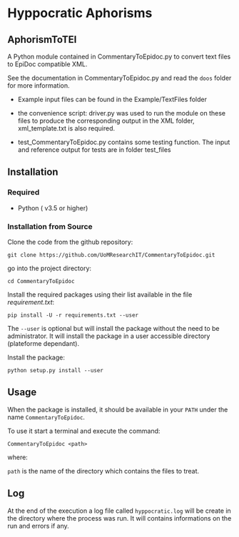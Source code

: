 # Hyppocratic Aphorisms

## AphorismToTEI

A Python module contained in CommentaryToEpidoc.py to convert text files
to EpiDoc compatible XML.

See the documentation in CommentaryToEpidoc.py and read the ``doos`` folder
for more information.

* Example input files can be found in the Example/TextFiles folder
* the convenience script: driver.py was used to run the module on these files
  to produce the corresponding output in the XML folder,
  xml_template.txt is also required.

* test_CommentaryToEpidoc.py contains some testing function.
  The input and reference output for tests are in folder test_files



## Installation

### Required

* Python ( v3.5 or higher) 

### Installation from Source

Clone the code from the github repository:

```commandline
git clone https://github.com/UoMResearchIT/CommentaryToEpidoc.git
```

go into the project directory:

```commandline
cd CommentaryToEpidoc
```

Install the required packages using their list available in 
the file *requirement.txt*:

```commandline
pip install -U -r requirements.txt --user 
```

The ```--user``` is optional but will install the package without the need 
to be administrator. It will install the package in a user accessible directory
(plateforme dependant).

Install the package:

```commandline
python setup.py install --user
```

## Usage

When the package is installed, it should be available in your ```PATH``` 
under the name ```CommentaryToEpidoc```. 

To use it start a terminal and execute the command:

```commandline
CommentaryToEpidoc <path> 
```

where:

```path``` is the name of the directory which contains the files to treat.
 
## Log 

At the end of the execution a log file called ```hyppocratic.log``` will be 
create in the directory where the process was run.
It will contains informations on the run and errors if any.